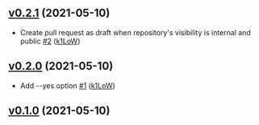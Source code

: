 ## [v0.2.1](https://github.com/k1LoW/pr-bullet/compare/v0.2.0...v0.2.1) (2021-05-10)

* Create pull request as draft when repository's visibility is internal and public [#2](https://github.com/k1LoW/pr-bullet/pull/2) ([k1LoW](https://github.com/k1LoW))

## [v0.2.0](https://github.com/k1LoW/pr-bullet/compare/v0.1.0...v0.2.0) (2021-05-10)

* Add --yes option [#1](https://github.com/k1LoW/pr-bullet/pull/1) ([k1LoW](https://github.com/k1LoW))

## [v0.1.0](https://github.com/k1LoW/pr-bullet/compare/53070817e339...v0.1.0) (2021-05-10)
